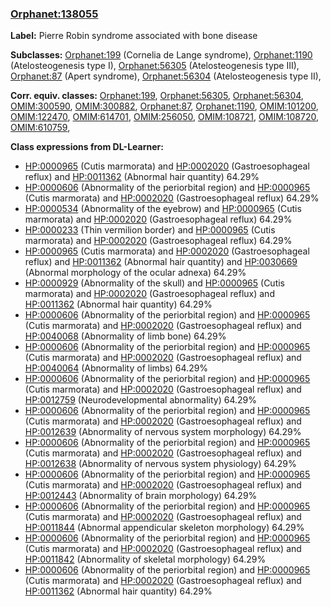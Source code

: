 
### [Orphanet:138055](http://www.orpha.net/ORDO/Orphanet_138055)
**Label:** Pierre Robin syndrome associated with bone disease

**Subclasses:** [Orphanet:199](http://www.orpha.net/ORDO/Orphanet_199) (Cornelia de Lange syndrome), [Orphanet:1190](http://www.orpha.net/ORDO/Orphanet_1190) (Atelosteogenesis type I), [Orphanet:56305](http://www.orpha.net/ORDO/Orphanet_56305) (Atelosteogenesis type III), [Orphanet:87](http://www.orpha.net/ORDO/Orphanet_87) (Apert syndrome), [Orphanet:56304](http://www.orpha.net/ORDO/Orphanet_56304) (Atelosteogenesis type II), 

**Corr. equiv. classes:** [Orphanet:199](http://www.orpha.net/ORDO/Orphanet_199), [Orphanet:56305](http://www.orpha.net/ORDO/Orphanet_56305), [Orphanet:56304](http://www.orpha.net/ORDO/Orphanet_56304), [OMIM:300590](http://purl.obolibrary.org/obo/OMIM_300590), [OMIM:300882](http://purl.obolibrary.org/obo/OMIM_300882), [Orphanet:87](http://www.orpha.net/ORDO/Orphanet_87), [Orphanet:1190](http://www.orpha.net/ORDO/Orphanet_1190), [OMIM:101200](http://purl.obolibrary.org/obo/OMIM_101200), [OMIM:122470](http://purl.obolibrary.org/obo/OMIM_122470), [OMIM:614701](http://purl.obolibrary.org/obo/OMIM_614701), [OMIM:256050](http://purl.obolibrary.org/obo/OMIM_256050), [OMIM:108721](http://purl.obolibrary.org/obo/OMIM_108721), [OMIM:108720](http://purl.obolibrary.org/obo/OMIM_108720), [OMIM:610759](http://purl.obolibrary.org/obo/OMIM_610759), 

**Class expressions from DL-Learner:**

- [HP:0000965](http://purl.obolibrary.org/obo/HP_0000965) (Cutis marmorata) and [HP:0002020](http://purl.obolibrary.org/obo/HP_0002020) (Gastroesophageal reflux) and [HP:0011362](http://purl.obolibrary.org/obo/HP_0011362) (Abnormal hair quantity) 64.29%
- [HP:0000606](http://purl.obolibrary.org/obo/HP_0000606) (Abnormality of the periorbital region) and [HP:0000965](http://purl.obolibrary.org/obo/HP_0000965) (Cutis marmorata) and [HP:0002020](http://purl.obolibrary.org/obo/HP_0002020) (Gastroesophageal reflux) 64.29%
- [HP:0000534](http://purl.obolibrary.org/obo/HP_0000534) (Abnormality of the eyebrow) and [HP:0000965](http://purl.obolibrary.org/obo/HP_0000965) (Cutis marmorata) and [HP:0002020](http://purl.obolibrary.org/obo/HP_0002020) (Gastroesophageal reflux) 64.29%
- [HP:0000233](http://purl.obolibrary.org/obo/HP_0000233) (Thin vermilion border) and [HP:0000965](http://purl.obolibrary.org/obo/HP_0000965) (Cutis marmorata) and [HP:0002020](http://purl.obolibrary.org/obo/HP_0002020) (Gastroesophageal reflux) 64.29%
- [HP:0000965](http://purl.obolibrary.org/obo/HP_0000965) (Cutis marmorata) and [HP:0002020](http://purl.obolibrary.org/obo/HP_0002020) (Gastroesophageal reflux) and [HP:0011362](http://purl.obolibrary.org/obo/HP_0011362) (Abnormal hair quantity) and [HP:0030669](http://purl.obolibrary.org/obo/HP_0030669) (Abnormal morphology of the ocular adnexa) 64.29%
- [HP:0000929](http://purl.obolibrary.org/obo/HP_0000929) (Abnormality of the skull) and [HP:0000965](http://purl.obolibrary.org/obo/HP_0000965) (Cutis marmorata) and [HP:0002020](http://purl.obolibrary.org/obo/HP_0002020) (Gastroesophageal reflux) and [HP:0011362](http://purl.obolibrary.org/obo/HP_0011362) (Abnormal hair quantity) 64.29%
- [HP:0000606](http://purl.obolibrary.org/obo/HP_0000606) (Abnormality of the periorbital region) and [HP:0000965](http://purl.obolibrary.org/obo/HP_0000965) (Cutis marmorata) and [HP:0002020](http://purl.obolibrary.org/obo/HP_0002020) (Gastroesophageal reflux) and [HP:0040068](http://purl.obolibrary.org/obo/HP_0040068) (Abnormality of limb bone) 64.29%
- [HP:0000606](http://purl.obolibrary.org/obo/HP_0000606) (Abnormality of the periorbital region) and [HP:0000965](http://purl.obolibrary.org/obo/HP_0000965) (Cutis marmorata) and [HP:0002020](http://purl.obolibrary.org/obo/HP_0002020) (Gastroesophageal reflux) and [HP:0040064](http://purl.obolibrary.org/obo/HP_0040064) (Abnormality of limbs) 64.29%
- [HP:0000606](http://purl.obolibrary.org/obo/HP_0000606) (Abnormality of the periorbital region) and [HP:0000965](http://purl.obolibrary.org/obo/HP_0000965) (Cutis marmorata) and [HP:0002020](http://purl.obolibrary.org/obo/HP_0002020) (Gastroesophageal reflux) and [HP:0012759](http://purl.obolibrary.org/obo/HP_0012759) (Neurodevelopmental abnormality) 64.29%
- [HP:0000606](http://purl.obolibrary.org/obo/HP_0000606) (Abnormality of the periorbital region) and [HP:0000965](http://purl.obolibrary.org/obo/HP_0000965) (Cutis marmorata) and [HP:0002020](http://purl.obolibrary.org/obo/HP_0002020) (Gastroesophageal reflux) and [HP:0012639](http://purl.obolibrary.org/obo/HP_0012639) (Abnormality of nervous system morphology) 64.29%
- [HP:0000606](http://purl.obolibrary.org/obo/HP_0000606) (Abnormality of the periorbital region) and [HP:0000965](http://purl.obolibrary.org/obo/HP_0000965) (Cutis marmorata) and [HP:0002020](http://purl.obolibrary.org/obo/HP_0002020) (Gastroesophageal reflux) and [HP:0012638](http://purl.obolibrary.org/obo/HP_0012638) (Abnormality of nervous system physiology) 64.29%
- [HP:0000606](http://purl.obolibrary.org/obo/HP_0000606) (Abnormality of the periorbital region) and [HP:0000965](http://purl.obolibrary.org/obo/HP_0000965) (Cutis marmorata) and [HP:0002020](http://purl.obolibrary.org/obo/HP_0002020) (Gastroesophageal reflux) and [HP:0012443](http://purl.obolibrary.org/obo/HP_0012443) (Abnormality of brain morphology) 64.29%
- [HP:0000606](http://purl.obolibrary.org/obo/HP_0000606) (Abnormality of the periorbital region) and [HP:0000965](http://purl.obolibrary.org/obo/HP_0000965) (Cutis marmorata) and [HP:0002020](http://purl.obolibrary.org/obo/HP_0002020) (Gastroesophageal reflux) and [HP:0011844](http://purl.obolibrary.org/obo/HP_0011844) (Abnormal appendicular skeleton morphology) 64.29%
- [HP:0000606](http://purl.obolibrary.org/obo/HP_0000606) (Abnormality of the periorbital region) and [HP:0000965](http://purl.obolibrary.org/obo/HP_0000965) (Cutis marmorata) and [HP:0002020](http://purl.obolibrary.org/obo/HP_0002020) (Gastroesophageal reflux) and [HP:0011842](http://purl.obolibrary.org/obo/HP_0011842) (Abnormality of skeletal morphology) 64.29%
- [HP:0000606](http://purl.obolibrary.org/obo/HP_0000606) (Abnormality of the periorbital region) and [HP:0000965](http://purl.obolibrary.org/obo/HP_0000965) (Cutis marmorata) and [HP:0002020](http://purl.obolibrary.org/obo/HP_0002020) (Gastroesophageal reflux) and [HP:0011362](http://purl.obolibrary.org/obo/HP_0011362) (Abnormal hair quantity) 64.29%


